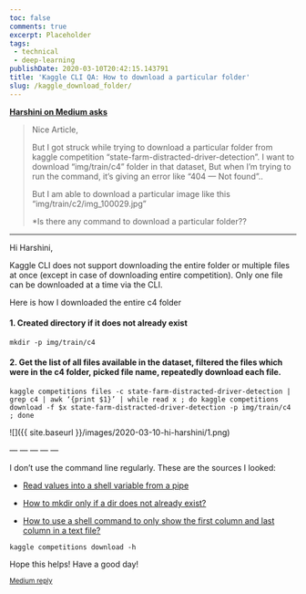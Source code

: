 ```yaml
---
toc: false
comments: true
excerpt: Placeholder 
tags:
 - technical
 - deep-learning
publishDate: 2020-03-10T20:42:15.143791
title: 'Kaggle CLI QA: How to download a particular folder'
slug: /kaggle_download_folder/
---
```


**[Harshini on Medium asks](https://medium.com/@harshini2898/nice-article-c1eb575b0baf)**


> Nice Article,
>
> But I got struck while trying to download a particular folder from kaggle competition “state-farm-distracted-driver-detection”. I want to download “img/train/c4” folder in that dataset, But when I’m trying to run the command, it’s giving an error like “404 — Not found”..
>
> But I am able to download a particular image like this “img/train/c2/img_100029.jpg”
>
> *Is there any command to download a particular folder??

****

Hi Harshini,

Kaggle CLI does not support downloading the entire folder or multiple files at once (except in case of downloading entire competition). Only one file can be downloaded at a time via the CLI.

Here is how I downloaded the entire c4 folder

#### 1. Created directory if it does not already exist

```shell
mkdir -p img/train/c4
```
#### 2. Get the list of all files available in the dataset, filtered the files which were in the c4 folder, picked file name, repeatedly download each file.

```shell
kaggle competitions files -c state-farm-distracted-driver-detection | grep c4 | awk ‘{print $1}’ | while read x ; do kaggle competitions download -f $x state-farm-distracted-driver-detection -p img/train/c4 ; done
```
![]({{ site.baseurl }}/images/2020-03-10-hi-harshini/1.png)

— — — — —

I don’t use the command line regularly. These are the sources I looked:

- [Read values into a shell variable from a pipe](https://stackoverflow.com/questions/2746553/read-values-into-a-shell-variable-from-a-pipe)

- [How to mkdir only if a dir does not already exist?](https://stackoverflow.com/questions/793858/how-to-mkdir-only-if-a-dir-does-not-already-exist)

- [How to use a shell command to only show the first column and last column in a text file?](https://unix.stackexchange.com/questions/136884/how-to-use-a-shell-command-to-only-show-the-first-column-and-last-column-in-a-te)

```shell
kaggle competitions download -h
```
Hope this helps! Have a good day!

<sub>[Medium reply](https://medium.com/@ankushchoubey/hi-harshini-b0e50202d15)</sub>